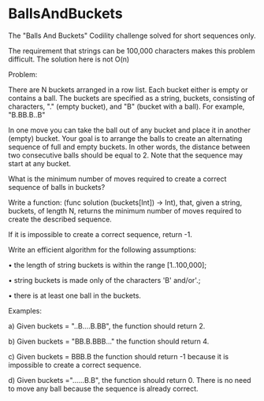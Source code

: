 # BallsAndBuckets
The "Balls And Buckets" Codility challenge solved for short sequences only.

The requirement that strings can be 100,000 characters makes this problem
difficult.  The solution here is not O(n) 

Problem:

There are N buckets arranged in a row list. Each bucket either is empty or contains a ball. 
    The buckets are specified as a string, buckets, consisting of characters, "." (empty bucket),
    and "B" (bucket with a ball). For example, "B.BB.B..B"

In one move you can take the ball out of any bucket and place it in another 
  (empty) bucket. Your goal is to arrange the balls to create an alternating sequence
   of full and empty buckets. In other words, the distance between two consecutive balls
   should be equal to 2. Note that the sequence may start at any bucket. 
   
What is the minimum number of moves required to create a correct sequence
   of balls in buckets? 
   
Write a function: (func solution (buckets[Int]) -> Int), that, 
   given a string, buckets, of length N, 
   returns the minimum number of moves required to create the described sequence. 
   
If it is impossible to create a correct sequence, return -1. 

Write an efficient algorithm for the following assumptions:

• the length of string buckets is within the range [1..100,000];

• string buckets is made only of the characters 'B' and/or'.;

• there is at least one ball in the buckets.

Examples: 

a) Given buckets = "..B....B.BB", 
  the function should return 2.
  
b) Given buckets = "BB.B.BBB..." 
  the function should return 4. 
  
c) Given buckets = BBB.B 
  the function should return -1 because it is impossible to create a correct sequence. 
  
d) Given buckets ="......B.B", the function should return 0. 
   There is no need to move any ball because the sequence is already correct.
   
